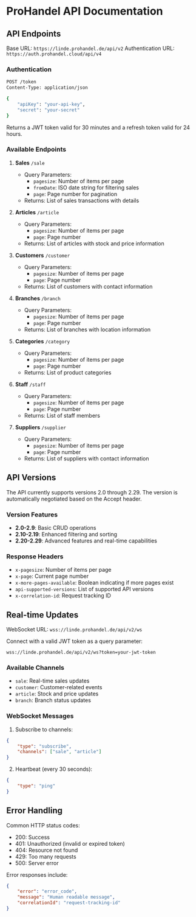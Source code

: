 # ProHandel API Documentation

## API Endpoints

Base URL: `https://linde.prohandel.de/api/v2`
Authentication URL: `https://auth.prohandel.cloud/api/v4`

### Authentication

```bash
POST /token
Content-Type: application/json

{
    "apiKey": "your-api-key",
    "secret": "your-secret"
}
```

Returns a JWT token valid for 30 minutes and a refresh token valid for 24 hours.

### Available Endpoints

1. **Sales** `/sale`
   - Query Parameters:
     - `pagesize`: Number of items per page
     - `fromDate`: ISO date string for filtering sales
     - `page`: Page number for pagination
   - Returns: List of sales transactions with details

2. **Articles** `/article`
   - Query Parameters:
     - `pagesize`: Number of items per page
     - `page`: Page number
   - Returns: List of articles with stock and price information

3. **Customers** `/customer`
   - Query Parameters:
     - `pagesize`: Number of items per page
     - `page`: Page number
   - Returns: List of customers with contact information

4. **Branches** `/branch`
   - Query Parameters:
     - `pagesize`: Number of items per page
     - `page`: Page number
   - Returns: List of branches with location information

5. **Categories** `/category`
   - Query Parameters:
     - `pagesize`: Number of items per page
     - `page`: Page number
   - Returns: List of product categories

6. **Staff** `/staff`
   - Query Parameters:
     - `pagesize`: Number of items per page
     - `page`: Page number
   - Returns: List of staff members

7. **Suppliers** `/supplier`
   - Query Parameters:
     - `pagesize`: Number of items per page
     - `page`: Page number
   - Returns: List of suppliers with contact information

## API Versions

The API currently supports versions 2.0 through 2.29. The version is automatically negotiated based on the Accept header.

### Version Features

- **2.0-2.9**: Basic CRUD operations
- **2.10-2.19**: Enhanced filtering and sorting
- **2.20-2.29**: Advanced features and real-time capabilities

### Response Headers

- `x-pagesize`: Number of items per page
- `x-page`: Current page number
- `x-more-pages-available`: Boolean indicating if more pages exist
- `api-supported-versions`: List of supported API versions
- `x-correlation-id`: Request tracking ID

## Real-time Updates

WebSocket URL: `wss://linde.prohandel.de/api/v2/ws`

Connect with a valid JWT token as a query parameter:
```
wss://linde.prohandel.de/api/v2/ws?token=your-jwt-token
```

### Available Channels

- `sale`: Real-time sales updates
- `customer`: Customer-related events
- `article`: Stock and price updates
- `branch`: Branch status updates

### WebSocket Messages

1. Subscribe to channels:
```json
{
    "type": "subscribe",
    "channels": ["sale", "article"]
}
```

2. Heartbeat (every 30 seconds):
```json
{
    "type": "ping"
}
```

## Error Handling

Common HTTP status codes:
- 200: Success
- 401: Unauthorized (invalid or expired token)
- 404: Resource not found
- 429: Too many requests
- 500: Server error

Error responses include:
```json
{
    "error": "error_code",
    "message": "Human readable message",
    "correlationId": "request-tracking-id"
}
```
